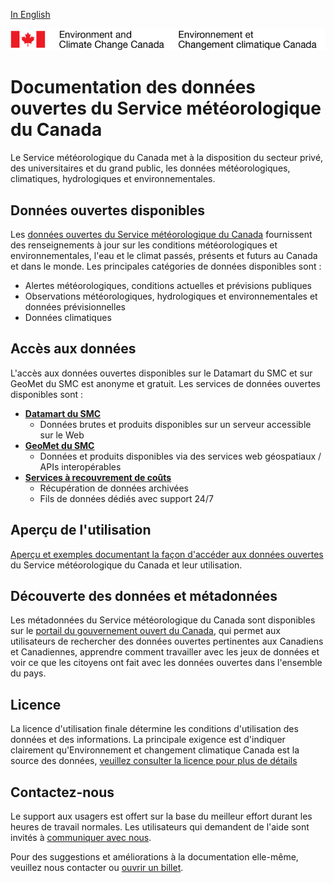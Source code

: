 [In English](readme_en.md)

![ECCC logo](img_eccc-logo.png)

# Documentation des données ouvertes du Service météorologique du Canada

Le Service météorologique du Canada met à la disposition du secteur privé, des universitaires et du grand public, les données météorologiques, climatiques, hydrologiques et environnementales.

## Données ouvertes disponibles

Les [données ouvertes du Service météorologique du Canada](msc-data/readme_fr.md) fournissent des renseignements à jour sur les conditions météorologiques et environnementales, l'eau et le climat passés, présents et futurs au Canada et dans le monde. Les principales catégories de données disponibles sont :

* Alertes météorologiques, conditions actuelles et prévisions publiques
* Observations météorologiques, hydrologiques et environnementales et données prévisionnelles
* Données climatiques
  
## Accès aux données

L'accès aux données ouvertes disponibles sur le Datamart du SMC et sur GeoMet du SMC est anonyme et gratuit. Les services de données ouvertes disponibles sont :

* **[Datamart du SMC](msc-datamart/readme_fr.md)**
    * Données brutes et produits disponibles sur un serveur accessible sur le Web
* **[GeoMet du SMC](msc-geomet/readme_fr.md)**
    * Données et produits disponibles via des services web géospatiaux / APIs interopérables
* **[Services à recouvrement de coûts](cost-recovered/readme_fr.md)**
    * Récupération de données archivées
    * Fils de données dédiés avec support 24/7

## Aperçu de l'utilisation

[Aperçu et exemples documentant la façon d'accéder aux données ouvertes](usage/readme_fr.md) du Service météorologique du Canada et leur utilisation.

## Découverte des données et métadonnées

Les métadonnées du Service météorologique du Canada sont disponibles sur le [portail du gouvernement ouvert du Canada](https://ouvert.canada.ca/fr/donnees-ouvertes), qui permet aux utilisateurs de rechercher des données ouvertes pertinentes aux Canadiens et Canadiennes, apprendre comment travailler avec les jeux de données et voir ce que les citoyens ont fait avec les données ouvertes dans l'ensemble du pays.

## Licence

La licence d'utilisation finale détermine les conditions d'utilisation des données et des informations. La principale exigence est d'indiquer clairement qu'Environnement et changement climatique Canada est la source des données, [veuillez consulter la licence pour plus de détails](licence/readme_fr.md)

## Contactez-nous

Le support aux usagers est offert sur la base du meilleur effort durant les heures de travail normales. Les utilisateurs qui demandent de l'aide sont invités à [communiquer avec nous](https://meteo.gc.ca/mainmenu/contact_us_f.html).

Pour des suggestions et améliorations à la documentation elle-même, veuillez nous contacter ou [ouvrir un billet](https://github.com/ECCC-MSC/open-data/issues).